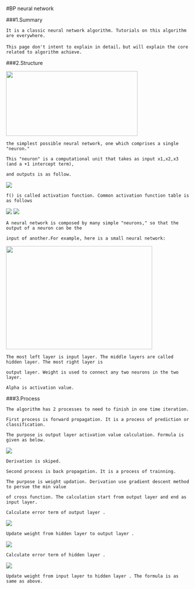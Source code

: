 #BP neural network

###1.Summary
    
    It is a classic neural network algorithm. Tutorials on this algorithm are everywhere.
    
    This page don't intent to explain in detail，but will explain the core related to algorithm achieve.
    
###2.Structure


<img style="-webkit-user-select: none; cursor: zoom-in;" src="http://ufldl.stanford.edu/wiki/images/3/3d/SingleNeuron.png" width="360" height="177">

    the simplest possible neural network, one which comprises a single "neuron."
    
    This "neuron" is a computational unit that takes as input x1,x2,x3 (and a +1 intercept term),
    
    and outputs is as follow. 
    
<img src="http://chart.googleapis.com/chart?cht=tx&chl=h_%7BW%2Cb%7D(x)%3Df(W%5E%7BT%7Dx)%3Df(w_%7B1%7Dx_%7B1%7D%2Bw_%7B2%7Dx_%7B2%7D%2Bw_%7B3%7Dx_%7B3%7D%2Bb)" style="border:none;" />

    f() is called activation function. Common activation function table is as follows
    
<img style="-webkit-user-select: none; cursor: zoom-in;" src="http://image95.360doc.com/DownloadImg/2016/03/1611/67845301_11.png">
<img style="-webkit-user-select: none; cursor: zoom-in;" src="http://image95.360doc.com/DownloadImg/2016/03/1611/67845301_12.png">
    
    A neural network is composed by many simple "neurons," so that the output of a neuron can be the 
    
    input of another.For example, here is a small neural network:
    
<img style="-webkit-user-select: none" src="http://ufldl.stanford.edu/wiki/images/9/99/Network331.png" width="400" height="282">
    
    The most left layer is input layer. The middle layers are called hidden layer. The most right layer is 
    
    output layer. Weight is used to connect any two neurons in the two layer.
    
    Alpha is activation value. 
    
###3.Process

    The algorithm has 2 processes to need to finish in one time iteration.
    
    First process is forward propagation. It is a process of prediction or classification.
    
    The purpose is output layer activation value calculation. Formula is given as below.
    
<img src="http://chart.googleapis.com/chart?cht=tx&chl=z%5E%7B(l%2B1)%7D%3DW%5E%7B(l)%7D%5Calpha%5E%7B(l)%7D%2Bb%5E%7B(l)%7D%5C%5C%0A%5Calpha%5E%7B(l%2B1)%7D%3Df(z%5E%7B(l%2B1)%7D)" style="border:none;" />

    Derivation is skiped.
    
    Second process is back propagation. It is a process of trainning.
    
    The purpose is weight updation. Derivation use gradient descent method to persue the min value 
    
    of cross function. The calculation start from output layer and end as input layer.
    
    Calculate error term of output layer .
    
<img src="http://chart.googleapis.com/chart?cht=tx&chl=%5Cdelta_%7Bi%7D%5E%7B(n_%7Bl%7D)%7D%3D-(y_%7Bi%7D-%5Calpha_%7Bi%7D%5E%7B(n_%7Bl%7D)%7D)%5Ccdot%20f%5E%7B'%7D(%5Calpha_%7Bi%7D%5E%7B(n_%7Bl%7D)%7D)" style="border:none;" />
    
    Update weight from hidden layer to output layer .
    
<img src="http://chart.googleapis.com/chart?cht=tx&chl=%5CDelta%20w%3D%5Calpha_%7Bi%7D%5E%7B(l)%7D%5Cdelta_%7Bi%7D%5E%7B(l%2B1)%7D" style="border:none;" />
    
    Calculate error term of hidden layer .
    
<img src="http://chart.googleapis.com/chart?cht=tx&chl=%5Cdelta_%7Bi%7D%5E%7B(l)%7D%3D(%5Csum_%7Bj%3D1%7D%5E%7BS_%7Bl%2B1%7D%7D%20W_%7Bij%7D%5E%7B(l)%7D%5Cdelta_%7Bi%7D%5E%7B(l%2B1)%7D)f%5E%7B'%7D(%5Calpha_%7Bi%7D%5E%7B(l)%7D)" style="border:none;" />
    
    Update weight from input layer to hidden layer . The formula is as same as above.
    

    
    
    
    
    
    
    
    
    
    

    
    
    
